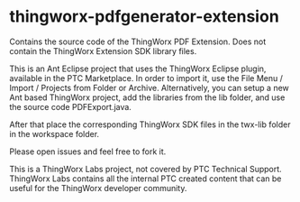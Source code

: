 # thingworx-pdfgenerator-extension
Contains the source code of the ThingWorx PDF Extension. Does not contain the ThingWorx Extension SDK library files.

This is an Ant Eclipse project that uses the ThingWorx Eclipse plugin, available in the PTC Marketplace.
In order to import it, use the File Menu / Import / Projects from Folder or Archive. Alternatively, you can setup a new Ant based ThingWorx project, add the libraries from the lib folder, and use the source code PDFExport.java.

After that place the corresponding ThingWorx SDK files in the twx-lib folder in the workspace folder.

Please open issues and feel free to fork it.

This is a ThingWorx Labs project, not covered by PTC Technical Support.
ThingWorx Labs contains all the internal PTC created content that can be useful for the ThingWorx developer community.
